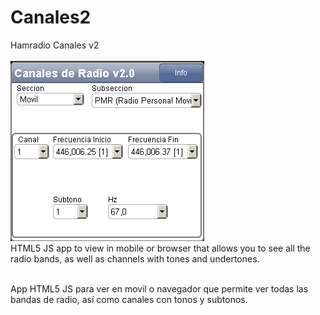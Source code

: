 # Canales2
Hamradio Canales v2<br><br>
<img src='https://github.com/rpsubc8/Canales2/blob/master/previewCanales2.png'><br>
HTML5 JS app to view in mobile or browser that allows you to see all the radio bands, as well as channels with tones and undertones.<br><br>

App HTML5 JS para ver en movil o navegador que permite ver todas las bandas de radio, así como canales con tonos y subtonos.
